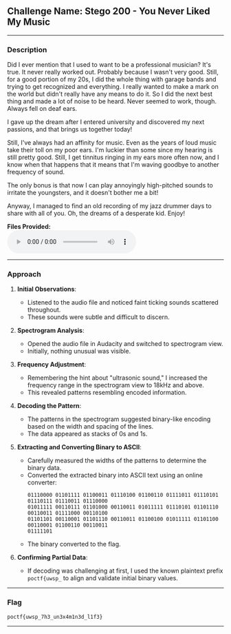 ## **Challenge Name: Stego 200 - You Never Liked My Music**  

---

### **Description**  

Did I ever mention that I used to want to be a professional musician? It's true. It never really worked out. Probably because I wasn't very good. Still, for a good portion of my 20s, I did the whole thing with garage bands and trying to get recognized and everything. I really wanted to make a mark on the world but didn't really have any means to do it. So I did the next best thing and made a lot of noise to be heard. Never seemed to work, though. Always fell on deaf ears.  

I gave up the dream after I entered university and discovered my next passions, and that brings us together today!  

Still, I've always had an affinity for music. Even as the years of loud music take their toll on my poor ears. I'm luckier than some since my hearing is still pretty good. Still, I get tinnitus ringing in my ears more often now, and I know when that happens that it means that I'm waving goodbye to another frequency of sound.  

The only bonus is that now I can play annoyingly high-pitched sounds to irritate the youngsters, and it doesn't bother me a bit!  

Anyway, I managed to find an old recording of my jazz drummer days to share with all of you. Oh, the dreams of a desperate kid. Enjoy!

**Files Provided:**  
<audio controls src="Resources/Stego200-1.wav" title="Stego200-1.wav"></audio>  

---

### **Approach**  

1. **Initial Observations**:  
   - Listened to the audio file and noticed faint ticking sounds scattered throughout.  
   - These sounds were subtle and difficult to discern.  

2. **Spectrogram Analysis**:  
   - Opened the audio file in Audacity and switched to spectrogram view.  
   - Initially, nothing unusual was visible.  

3. **Frequency Adjustment**:  
   - Remembering the hint about "ultrasonic sound," I increased the frequency range in the spectrogram view to 18kHz and above.  
   - This revealed patterns resembling encoded information.  

4. **Decoding the Pattern**:  
   - The patterns in the spectrogram suggested binary-like encoding based on the width and spacing of the lines.  
   - The data appeared as stacks of 0s and 1s.  

5. **Extracting and Converting Binary to ASCII**:  
   - Carefully measured the widths of the patterns to determine the binary data.  
   - Converted the extracted binary into ASCII text using an online converter:  
     ```  
     01110000 01101111 01100011 01110100 01100110 01111011 01110101 01110111 01110011 01110000  
     01011111 00110111 01101000 00110011 01011111 01110101 01101110 00110011 01111000 00110100  
     01101101 00110001 01101110 00110011 01100100 01011111 01101100 00110001 01100110 00110011  
     01111101  
     ```  
   - The binary converted to the flag.  

6. **Confirming Partial Data**:  
   - If decoding was challenging at first, I used the known plaintext prefix `poctf{uwsp_` to align and validate initial binary values.  

---

### **Flag**  

`poctf{uwsp_7h3_un3x4m1n3d_l1f3}`  

---